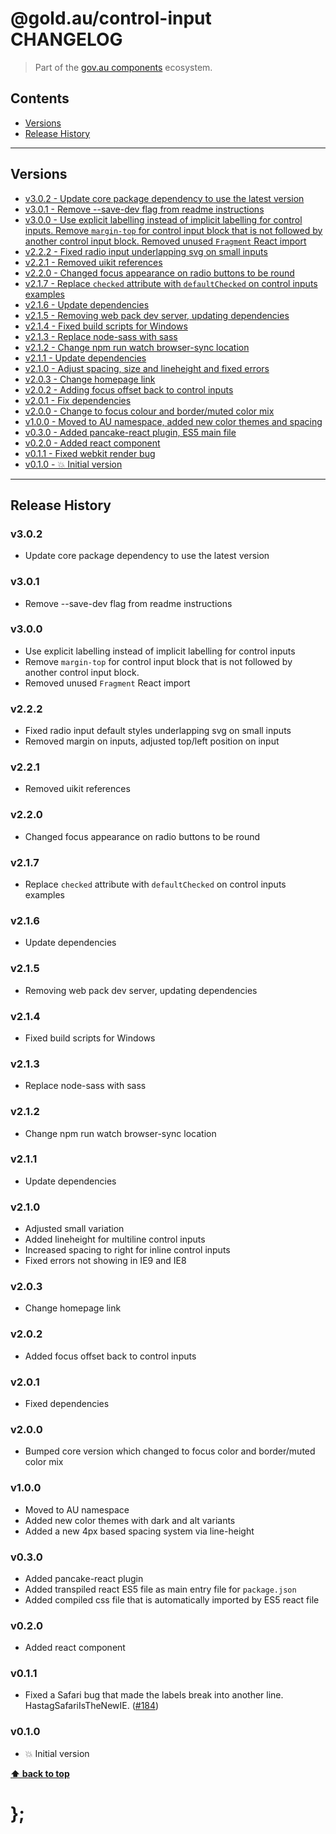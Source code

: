 @gold.au/control-input CHANGELOG
======================

> Part of the [gov.au components](https://github.com/govau/design-system-components/) ecosystem.


## Contents

* [Versions](#install)
* [Release History](#release-history)


----------------------------------------------------------------------------------------------------------------------------------------------------------------


## Versions

* [v3.0.2 - Update core package dependency to use the latest version](#v302)
* [v3.0.1 - Remove --save-dev flag from readme instructions](#v301)
* [v3.0.0 - Use explicit labelling instead of implicit labelling for control inputs. Remove `margin-top` for control input block that is not followed by another control input block. Removed unused `Fragment` React import](#v300)
* [v2.2.2 - Fixed radio input underlapping svg on small inputs](#v222)
* [v2.2.1 - Removed uikit references](#v221)
* [v2.2.0 - Changed focus appearance on radio buttons to be round](#v220)
* [v2.1.7 - Replace `checked` attribute with `defaultChecked` on control inputs examples](#v217)
* [v2.1.6 - Update dependencies](#v216)
* [v2.1.5 - Removing web pack dev server, updating dependencies](#v215)
* [v2.1.4 - Fixed build scripts for Windows](#v214)
* [v2.1.3 - Replace node-sass with sass](#v213)
* [v2.1.2 - Change npm run watch browser-sync location](#v212)
* [v2.1.1 - Update dependencies](#v211)
* [v2.1.0 - Adjust spacing, size and lineheight and fixed errors](#v210)
* [v2.0.3 - Change homepage link](#v203)
* [v2.0.2 - Adding focus offset back to control inputs](#v202)
* [v2.0.1 - Fix dependencies](#v201)
* [v2.0.0 - Change to focus colour and border/muted color mix](#v200)
* [v1.0.0 - Moved to AU namespace, added new color themes and spacing](#v100)
* [v0.3.0 - Added pancake-react plugin, ES5 main file](#v030)
* [v0.2.0 - Added react component](#v020)
* [v0.1.1 - Fixed webkit render bug](#v011)
* [v0.1.0 - 💥 Initial version](#v010)


----------------------------------------------------------------------------------------------------------------------------------------------------------------


## Release History

### v3.0.2

- Update core package dependency to use the latest version


### v3.0.1

- Remove --save-dev flag from readme instructions


### v3.0.0

- Use explicit labelling instead of implicit labelling for control inputs
- Remove `margin-top` for control input block that is not followed by another control input block.
- Removed unused `Fragment` React import


### v2.2.2

- Fixed radio input default styles underlapping svg on small inputs
- Removed margin on inputs, adjusted top/left position on input


### v2.2.1

- Removed uikit references


### v2.2.0

- Changed focus appearance on radio buttons to be round


### v2.1.7

- Replace `checked` attribute with `defaultChecked` on control inputs examples


### v2.1.6

- Update dependencies


### v2.1.5

- Removing web pack dev server, updating dependencies


### v2.1.4 

- Fixed build scripts for Windows


### v2.1.3

- Replace node-sass with sass


### v2.1.2

- Change npm run watch browser-sync location


### v2.1.1

- Update dependencies


### v2.1.0

- Adjusted small variation
- Added lineheight for multiline control inputs
- Increased spacing to right for inline control inputs
- Fixed errors not showing in IE9 and IE8


### v2.0.3

- Change homepage link


### v2.0.2

- Added focus offset back to control inputs


### v2.0.1

- Fixed dependencies


### v2.0.0

- Bumped core version which changed to focus color and border/muted color mix


### v1.0.0

- Moved to AU namespace
- Added new color themes with dark and alt variants
- Added a new 4px based spacing system via line-height


### v0.3.0

- Added pancake-react plugin
- Added transpiled react ES5 file as main entry file for `package.json`
- Added compiled css file that is automatically imported by ES5 react file


### v0.2.0

- Added react component


### v0.1.1

- Fixed a Safari bug that made the labels break into another line. HastagSafariIsTheNewIE. ([#184](https://github.com/govau/design-system-components/issues/184))


### v0.1.0

- 💥 Initial version


**[⬆ back to top](#contents)**


# };
